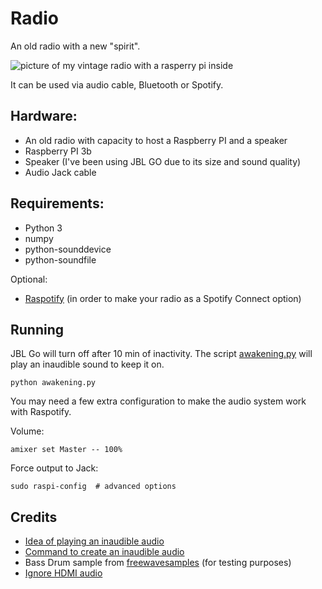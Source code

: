 # Radio

An old radio with a new "spirit".

![picture of my vintage radio with a rasperry pi inside](https://pbs.twimg.com/media/DinjdllWsAAJBx0.jpg)

It can be used via audio cable, Bluetooth or Spotify.

## Hardware:

* An old radio with capacity to host a Raspberry PI and a speaker
* Raspberry PI 3b
* Speaker (I've been using JBL GO due to its size and sound quality)
* Audio Jack cable

## Requirements:

* Python 3
* numpy
* python-sounddevice
* python-soundfile

Optional:

* [Raspotify](https://github.com/dtcooper/raspotify)
(in order to make your radio as a Spotify Connect option)

## Running

JBL Go will turn off after 10 min of inactivity.
The script [awakening.py](awakening.py) will 
play an inaudible sound to keep it on.

    python awakening.py

You may need a few extra configuration to make the audio
system work with Raspotify.

Volume:

    amixer set Master -- 100%

Force output to Jack:

    sudo raspi-config  # advanced options

## Credits

* [Idea of playing an inaudible audio](https://forums.tomsguide.com/threads/prevent-speakers-standby-mode.375550/)
* [Command to create an inaudible audio](https://ubuntuforums.org/showthread.php?t=1911430)
* Bass Drum sample from [freewavesamples](https://freewavesamples.com/bass-drum-1)
(for testing purposes)
* [Ignore HDMI audio](https://github.com/dtcooper/raspotify/issues/82#issuecomment-383881443)
